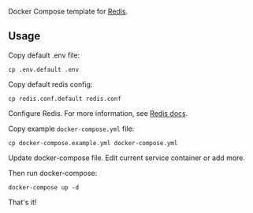 Docker Compose template for [Redis](https://redis.io/).

## Usage

Copy default .env file:

```
cp .env.default .env
```

Copy default redis config:

```
cp redis.conf.default redis.conf
```

Configure Redis. For more information, see [Redis docs](https://redis.io/topics/config).

Copy example `docker-compose.yml` file:

```
cp docker-compose.example.yml docker-compose.yml
```

Update docker-compose file. Edit current service container or add more.

Then run docker-compose:

```
docker-compose up -d
```

That's it!
